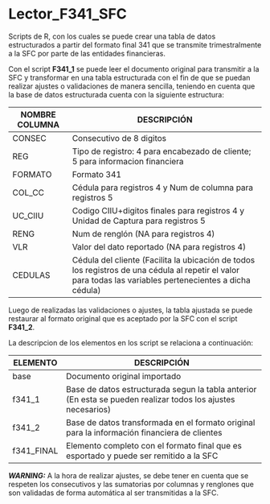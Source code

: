 # Lector_F341_SFC

Scripts de R, con los cuales se puede crear una tabla de datos estructurados a partir del formato final 341 que se transmite trimestralmente a la SFC por parte de las entidades financieras.

Con el script **F341_1** se puede leer el documento original para transmitir a la SFC y transformar en una tabla estructurada con el fin de que se puedan realizar ajustes o validaciones de manera sencilla, teniendo en cuenta que la base de datos estructurada cuenta con la siguiente estructura:

|NOMBRE COLUMNA|DESCRIPCIÓN|
|---|---|
|CONSEC|Consecutivo de 8 digitos|
|REG|Tipo de registro: 4 para encabezado de cliente; 5 para informacion financiera|
|FORMATO|Formato 341|
|COL_CC|Cédula para registros 4 y Num de columna para registros 5|
|UC_CIIU|Codigo CIIU+digitos finales para registros 4 y Unidad de Captura para registros 5|
|RENG|Num de renglón (NA para registros 4)|
|VLR|Valor del dato reportado (NA para registros 4)|
|CEDULAS|Cédula del cliente (Facilita la ubicación de todos los registros de una cédula al repetir el valor para todas las variables pertenecientes a dicha cédula)|

Luego de realizadas las validaciones o ajustes, la tabla ajustada se puede restaurar al formato original que es aceptado por la SFC con el script **F341_2**.

La descripcion de los elementos en los script se relaciona a continuación:

|ELEMENTO|DESCRIPCIÓN|
|---|---|
|base|Documento original importado|
|f341_1|Base de datos estructurada segun la tabla anterior (En esta se pueden realizar todos los ajustes necesarios)|
|f341_2|Base de datos transformada en el formato original para la información financiera de clientes|
|f341_FINAL|Elemento completo con el formato final que es esportado y puede ser remitido a la SFC|

***WARNING:*** A la hora de realizar ajustes, se debe tener en cuenta que se respeten los consecutivos y las sumatorias por columnas y renglones que son validadas de forma automática al ser transmitidas a la SFC.
